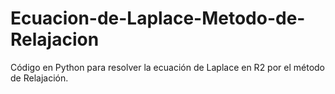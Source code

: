 # Ecuacion-de-Laplace-Metodo-de-Relajacion
Código en Python para resolver la ecuación de Laplace en R2 por el método de Relajación.
